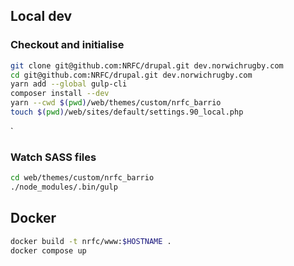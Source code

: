 ## Local dev

### Checkout and initialise

```bash
git clone git@github.com:NRFC/drupal.git dev.norwichrugby.com
cd git@github.com:NRFC/drupal.git dev.norwichrugby.com
yarn add --global gulp-cli
composer install --dev
yarn --cwd $(pwd)/web/themes/custom/nrfc_barrio
touch $(pwd)/web/sites/default/settings.90_local.php
```
`
### Watch SASS files

```bash
cd web/themes/custom/nrfc_barrio
./node_modules/.bin/gulp
```

## Docker

```bash
docker build -t nrfc/www:$HOSTNAME .
docker compose up
```
